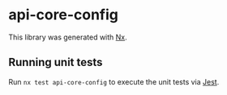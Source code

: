 # api-core-config

This library was generated with [Nx](https://nx.dev).

## Running unit tests

Run `nx test api-core-config` to execute the unit tests via [Jest](https://jestjs.io).
